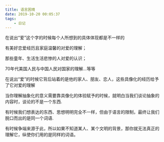 ```yaml
---
title: 语言困境
date: 2019-10-20 00:05:37
tags:
    - 日记
---
```

在说出“爱”这个字的时候每个人所想到的具体体现都是不一样的

有美好恋爱经历且家庭温馨的对爱的理解；

那些童年、生活生活悲惨的人对爱的认识；

70年代美国人民与中国人民对国家的理解...等等

在说出“爱”的时候它背后站着的是他的家人、朋友、恋人，这些具像化的经历给予了它对爱的理解

当你理解抽象化的意义需要靠具像化的体验赋予的时候，就明白当我们谈论抽象的内容时，谈论的不是一个东西.

有时候我们想表达的东西、思想明明完全不一样，但由于语言的限制，最终让我们脱口而出的是同一个词语.

有时候争端来源于此，所以如果不知道某人、某个文明的背景，那你就无法真正的理解它，纵使你们用的是同样的词语。